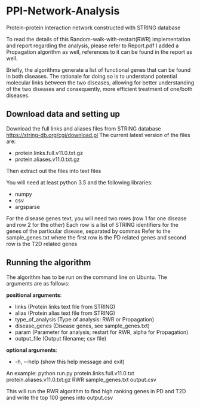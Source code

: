 # PPI-Network-Analysis
Protein-protein interaction network constructed with STRING database

To read the details of this Random-walk-with-restart(RWR) implementation and report regarding the analysis, please refer to Report.pdf
I added a Propagation algorithm as well, references to it can be found in the report as well.

Briefly, the algorithms generate a list of functional genes that can be found in both diseases.
The rationale for doing so is to understand potential molecular links between the two diseases, allowing for better understanding of the two diseases and consequently, more efficient treatment of one/both diseases.

## Download data and setting up
Download the full links and aliases files from STRING database https://string-db.org/cgi/download.pl
The current latest version of the files are:
- protein.links.full.v11.0.txt.gz 
- protein.aliases.v11.0.txt.gz

Then extract out the files into text files

You will need at least python 3.5 and the following libraries:
- numpy
- csv
- argsparse

For the disease genes text, you will need two rows (row 1 for one disease and row 2 for the other)
Each row is a list of STRING identifiers for the genes of the particular disease, separated by commas
Refer to the sample_genes.txt where the first row is the PD related genes and second row is the T2D related genes

## Running the algorithm
The algorithm has to be run on the command line on Ubuntu.
The arguments are as follows:

**positional arguments**:
- links (Protein links text file from STRING)
- alias (Protein alias text file from STRING)
- type_of_analysis (Type of analysis: RWR or Propagation)
- disease_genes (Disease genes, see sample_genes.txt)
- param (Parameter for analysis; restart for RWR, alpha for Propagation)
- output_file (Output filename; csv file)

**optional arguments**:
- -h, --help (show this help message and exit)
  
An example:
python run.py protein.links.full.v11.0.txt protein.aliases.v11.0.txt.gz RWR sample_genes.txt output.csv

This will run the RWR algorithm to find high ranking genes in PD and T2D and write the top 100 genes into output.csv
